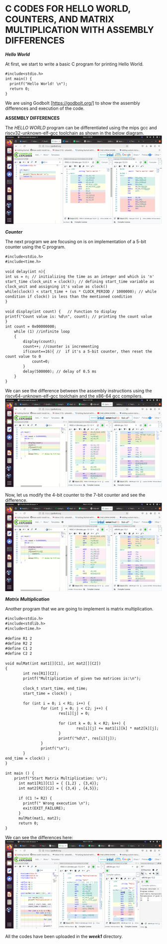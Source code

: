 # C CODES FOR HELLO WORLD, COUNTERS, AND MATRIX MULTIPLICATION WITH ASSEMBLY DIFFERENCES

***Hello World***

At first, we start to write a basic C program for printing Hello World.

```
#include<stdio.h>
int main() {
  printf("Hello World! \n");
  return 0;
}
```
We are using Godbolt [https://godbolt.org/] to show the assembly differences and execution of the code.

**ASSEMBLY DIFFERENCES**

The *HELLO WORLD* program can be differentiated using the mips gcc and riscv32-unknown-elf-gcc toolchain as shown in the below diagram.
![image](/week1/helloworld.png)

***Counter***

The next program we are focusing on is on implementation of a 5-bit counter using the C program.
```
#include<stdio.h>
#include<time.h>

void delay(int n){
int us = n; // initializing the time as an integer and which is 'n'
start_time clock_unit = clock(); // defining start_time variable as clock_unit and assigning it's value as clock()
while(clock() < start_time + (us * CLOCK_PERIOD / 1000000); // while condition if clock() is less than the mentioned condition
}

void display(int count) {   // Function to display
printf("Count value is: %d\n", count); // printing the count value
}
int count = 0x00000000;
	while (1) //infinite loop
	{
		display(count);
		count++; //counter is incrementing
        if(count==16){ //  if it's a 5-bit counter, then reset the count value to 0
            count=0; 
        }
		delay(500000); // delay of 0.5 ms
	}
}
```
We can see the difference between the assembly instructions using the riscv64-unknown-elf-gcc toolchain and the x86-64 gcc compilers.
![image](/week1/4_bit_counter.png)

Now, let us modify the 4-bit counter to the 7-bit counter and see the difference.
![image2](/week1/7_bit_counter.png)

***Matrix Multiplication***

Another program that we are going to implement is matrix multiplication.
```
#include<stdio.h>
#include<stdlib.h>
#include<time.h>

#define R1 2
#define R2 2
#define C1 2
#define C2 2

void mulMat(int mat1[][C1], int mat2[][C2])
{
        int res[R1][C2];
        printf("Multiplication of given two matrices is:\n");

        clock_t start_time, end_time;
        start_time = clock() ;

        for (int i = 0; i < R1; i++) {
                for (int j = 0; j < C2; j++) {
                        res[i][j] = 0;

                        for (int k = 0; k < R2; k++) {
                                res[i][j] += mat1[i][k] * mat2[k][j];
                        }
                        printf("%d\t", res[i][j]);
                }
                printf("\n");
        }
end_time = clock() ;
}

int main () {
    printf("Start Matrix Multiplication: \n");
      int mat1[R1][C1] = { {1,2} , {3,4}};
      int mat2[R2][C2] = { {3,4} , {4,5}};

      if (C1 != R2) {
        printf(" Wrong execution \n");
        exit(EXIT_FAILURE);
      }
      mulMat(mat1, mat2);
      return 0;
}
```
We can see the differences here:
![matmul](/week1/matmul.png)

All the codes have been uploaded in the ***week1*** directory. 






